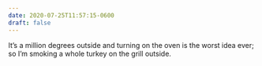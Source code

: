 ```yaml
---
date: 2020-07-25T11:57:15-0600
draft: false
---
```


It’s a million degrees outside and turning on the oven is the worst idea ever; so I’m smoking a whole turkey on the grill outside.

